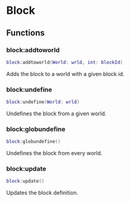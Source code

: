 # Block

## Functions

### block:addtoworld

```lua
block:addtoworld(World: wrld, int: blockId)
```

Adds the block to a world with a given block id.

### block:undefine

```lua
block:undefine(World: wrld)
```

Undefines the block from a given world.

### block:globundefine

```lua
block:globundefine()
```

Undefines the block from every world.

### block:update

```lua
block:update()
```

Updates the block definition.
